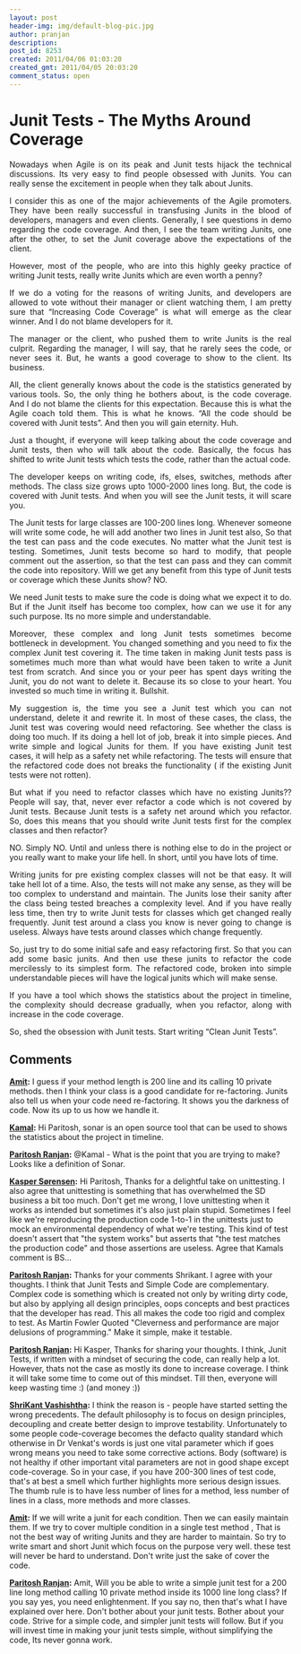 ```yaml
---
layout: post
header-img: img/default-blog-pic.jpg
author: pranjan
description: 
post_id: 8253
created: 2011/04/06 01:03:20
created_gmt: 2011/04/05 20:03:20
comment_status: open
---
```


# Junit Tests - The Myths Around Coverage

<p style="text-align: justify;">Nowadays when Agile is on its peak and Junit tests hijack the technical discussions. Its very easy to find people obsessed with Junits. You can really sense the excitement in people when they talk about Junits.</p>

<p style="text-align: justify;">I consider this as one of the major achievements of the Agile promoters. They have been really successful in transfusing Junits in the blood of developers, managers and even clients. Generally, I see questions in demo regarding the code coverage. And then, I see the team writing Junits, one after the other, to set the Junit coverage above the expectations of the client.</p>

<p style="text-align: justify;">However, most of the people, who are into this highly geeky practice of writing Junit tests, really write Junits which are even worth a penny?</p>

<p style="text-align: justify;"><!--more-->If we do a voting for the reasons of writing Junits, and developers are allowed to vote without their manager or client watching them, I am pretty sure that “Increasing Code Coverage” is what will emerge as the clear winner. And I do not blame developers for it.</p>

<p style="text-align: justify;">The manager or the client, who pushed them to write Junits is the real culprit. Regarding the manager, I will say, that he rarely sees the code, or never sees it. But, he wants a good coverage to show to the client. Its business.</p>

<p style="text-align: justify;">All, the client generally knows about the code is the statistics generated by various tools. So, the only thing he bothers about, is the code coverage. And I do not blame the clients for this expectation. Because this is what the Agile coach told them. This is what he knows. “All the code should be covered with Junit tests”. And then you will gain eternity. Huh.</p>

<p style="text-align: justify;">Just a thought, if everyone will keep talking about the code coverage and Junit tests, then who will talk about the code. Basically, the focus has shifted to write Junit tests which tests the code, rather than the actual code.</p>

<p style="text-align: justify;">The developer keeps on writing code, ifs, elses, switches, methods after methods. The class size grows upto 1000-2000 lines long. But, the code is covered with Junit tests. And when you will see the Junit tests, it will scare you.</p>

<p style="text-align: justify;">The Junit tests for large classes are 100-200 lines long. Whenever someone will write some code, he will add another two lines in Junit test also, So that the test can pass and the code executes. No matter what the Junit test is testing. Sometimes, Junit tests become so hard to modify, that people comment out the assertion, so that the test can pass and they can commit the code into repository.
Will we get any benefit from this type of Junit tests or coverage which these Junits show? NO.</p>

<p style="text-align: justify;">We need Junit tests to make sure the code is doing what we expect it to do. But if the Junit itself has become too complex, how can we use it for any such purpose. Its no more simple and understandable.</p>

<p style="text-align: justify;">Moreover, these complex and long Junit tests sometimes become bottleneck in development. You changed something and you need to fix the complex Junit test covering it. The time taken in making Junit tests pass is sometimes much more than what would have been taken to write a Junit test from scratch. And since you or your peer has spent days writing the Junit, you do not want to delete it. Because its so close to your heart. You invested so much time in writing it. Bullshit.</p>

<p style="text-align: justify;">My suggestion is, the time you see a Junit test which you can not understand, delete it and rewrite it. In most of these cases, the class, the Junit test was covering would need refactoring. See whether the class is doing too much. If its doing a hell lot of job, break it into simple pieces. And write simple and logical Junits for them. If you have existing Junit test cases, it will help as a safety net while refactoring. The tests will ensure that the refactored code does not breaks the functionality ( if the existing Junit tests were not rotten).</p>

<p style="text-align: justify;">But what if you need to refactor classes which have no existing Junits?? People will say, that, never ever refactor a code which is not covered by Junit tests. Because Junit tests is a safety net around which you refactor. So, does this means that you should write Junit tests first for the complex classes and then refactor?</p>

<p style="text-align: justify;">NO. Simply NO. Until and unless there is nothing else to do in the project or you really want to make your life hell. In short, until you have lots of time.</p>

<p style="text-align: justify;">Writing junits for pre existing complex classes will not be that easy. It will take hell lot of a time. Also, the tests will not make any sense, as they will be too complex to understand and maintain. The Junits lose their sanity after the class being tested breaches a complexity level. And if you have really less time, then try to write Junit tests for classes which get changed really frequently. Junit test around a class you know is never going to change is useless. Always have tests around classes which change frequently.</p>

<p style="text-align: justify;">So, just try to do some initial safe and easy refactoring first. So that you can add some basic junits. And then use these junits to refactor the code mercilessly to its simplest form. The refactored code, broken into simple understandable pieces will have the logical junits which will make sense.</p>

<p style="text-align: justify;">If you have a tool which shows the statistics about the project in timeline, the complexity should decrease gradually, when you refactor, along with increase in the code coverage.</p>

<p style="text-align: justify;">So, shed the obsession with Junit tests. Start writing “Clean Junit Tests”.</p>

## Comments

**[Amit](#5470 "2011-04-15 17:39:39"):** I guess if your method length is 200 line and its calling 10 private methods. then I think your class is a good candidate for re-factoring. Junits also tell us when your code need re-factoring. It shows you the darkness of code. Now its up to us how we handle it.

**[Kamal](#5407 "2011-04-06 21:31:47"):** Hi Paritosh, sonar is an open source tool that can be used to shows the statistics about the project in timeline.

**[Paritosh Ranjan](#5408 "2011-04-06 22:32:27"):** @Kamal - What is the point that you are trying to make? Looks like a definition of Sonar.

**[Kasper Sørensen](#5409 "2011-04-06 23:24:34"):** Hi Paritosh, Thanks for a delightful take on unittesting. I also agree that unittesting is something that has overwhelmed the SD business a bit too much. Don't get me wrong, I love unittesting when it works as intended but sometimes it's also just plain stupid. Sometimes I feel like we're reproducing the production code 1-to-1 in the unittests just to mock an environmental dependency of what we're testing. This kind of test doesn't assert that "the system works" but asserts that "the test matches the production code" and those assertions are useless. Agree that Kamals comment is BS...

**[Paritosh Ranjan](#5501 "2011-04-25 12:26:45"):** Thanks for your comments Shrikant. I agree with your thoughts. I think that Junit Tests and Simple Code are complementary. Complex code is something which is created not only by writing dirty code, but also by applying all design principles, oops concepts and best practices that the developer has read. This all makes the code too rigid and complex to test. As Martin Fowler Quoted "Cleverness and performance are major delusions of programming." Make it simple, make it testable.

**[Paritosh Ranjan](#5415 "2011-04-07 15:27:55"):** Hi Kasper, Thanks for sharing your thoughts. I think, Junit Tests, if written with a mindset of securing the code, can really help a lot. However, thats not the case as mostly its done to increase coverage. I think it will take some time to come out of this mindset. Till then, everyone will keep wasting time :) (and money :))

**[ShriKant Vashishtha](#5500 "2011-04-25 11:27:57"):** I think the reason is - people have started setting the wrong precedents. The default philosophy is to focus on design principles, decoupling and create better design to improve testability. Unfortunately to some people code-coverage becomes the defacto quality standard which otherwise in Dr Venkat's words is just one vital parameter which if goes wrong means you need to take some corrective actions. Body (software) is not healthy if other important vital parameters are not in good shape except code-coverage. So in your case, if you have 200-300 lines of test code, that's at best a smell which further highlights more serious design issues. The thumb rule is to have less number of lines for a method, less number of lines in a class, more methods and more classes.

**[Amit](#5451 "2011-04-11 12:50:11"):** If we will write a junit for each condition. Then we can easily maintain them. If we try to cover multiple condition in a single test method , That is not the best way of writing Junits and they are harder to maintain. So try to write smart and short Junit which focus on the purpose very well. these test will never be hard to understand. Don't write just the sake of cover the code.

**[Paritosh Ranjan](#5452 "2011-04-11 15:40:12"):** Amit, Will you be able to write a simple junit test for a 200 line long method calling 10 private method inside its 1000 line long class? If you say yes, you need enlightenment. If you say no, then that's what I have explained over here. Don't bother about your junit tests. Bother about your code. Strive for a simple code, and simpler junit tests will follow. But if you will invest time in making your junit tests simple, without simplifying the code, Its never gonna work.

